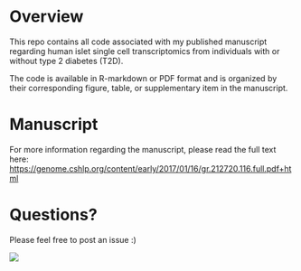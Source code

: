 # Overview
This repo contains all code associated with my published manuscript regarding human islet single cell transcriptomics from individuals with or without type 2 diabetes (T2D). 

The code is available in R-markdown or PDF format and is organized by their corresponding figure, table, or supplementary item in the manuscript.

# Manuscript
For more information regarding the manuscript, please read the full text here: https://genome.cshlp.org/content/early/2017/01/16/gr.212720.116.full.pdf+html

# Questions?
Please feel free to post an issue :) 

![](https://github.com/nlawlor/Genome_Research_2017/blob/master/Human_islet_transcriptomes.gif)
